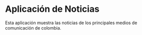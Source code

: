 # Aplicación de Noticias

Esta aplicación muestra las noticias de los principales medios de comunicación de colombia.

